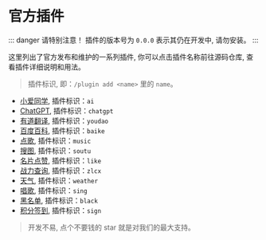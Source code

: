 # 官方插件

::: danger 请特别注意！
插件的版本号为 `0.0.0` 表示其仍在开发中, 请勿安装。
:::

这里列出了官方发布和维护的一系列插件, 你可以点击插件名称前往源码仓库, 查看插件详细说明和用法。

> 插件标识, 即：`/plugin add <name>` 里的 `name`。

- [小爱同学](https://github.com/KiviBotLab/kivibot-plugin-ai), 插件标识：`ai`
- [ChatGPT](https://github.com/KiviBotLab/kivibot-plugin-chatgpt), 插件标识：`chatgpt`
- [有道翻译](https://github.com/KiviBotLab/kivibot-plugin-youdao), 插件标识：`youdao`
- [百度百科](https://github.com/KiviBotLab/kivibot-plugin-baike), 插件标识：`baike`
- [点歌](https://github.com/KiviBotLab/kivibot-plugin-music), 插件标识：`music`
- [搜图](https://github.com/KiviBotLab/kivibot-plugin-soutu), 插件标识：`soutu`
- [名片点赞](https://github.com/KiviBotLab/kivibot-plugin-like), 插件标识：`like`
- [战力查询](https://github.com/KiviBotLab/kivibot-plugin-zlcx), 插件标识：`zlcx`
- [天气](https://github.com/KiviBotLab/kivibot-plugin-weather), 插件标识：`weather`
- [唱歌](https://github.com/KiviBotLab/kivibot-plugin-sing), 插件标识：`sing`
- [黑名单](https://github.com/KiviBotLab/kivibot-plugin-black), 插件标识：`black`
- [积分签到](https://github.com/KiviBotLab/kivibot-plugin-sign), 插件标识：`sign`

> 开发不易, 点个不要钱的 star 就是对我们的最大支持。
